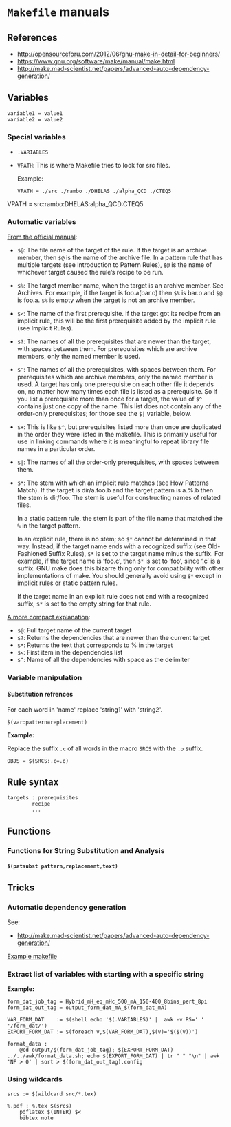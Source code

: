 # `Makefile` manuals

## References

- http://opensourceforu.com/2012/06/gnu-make-in-detail-for-beginners/
- https://www.gnu.org/software/make/manual/make.html
- http://make.mad-scientist.net/papers/advanced-auto-dependency-generation/

## Variables

~~~~
variable1 = value1
variable2 = value2
~~~~

### Special variables

- `.VARIABLES`

- `VPATH`:
    This is where Makefile tries to look for src files.
    
    Example:
    ~~~~
    VPATH = ./src ./rambo ./DHELAS ./alpha_QCD ./CTEQ5
    ~~~~

VPATH = src:rambo:DHELAS:alpha_QCD:CTEQ5



### Automatic variables

[From the official manual][autovar1]:

- `$@`:
    The file name of the target of the rule. If the target is an archive member, then
    `$@` is the name of the archive file. In a pattern rule that has multiple targets (see
    Introduction to Pattern Rules), `$@` is the name of whichever target caused the rule’s
    recipe to be run.

- `$%`:
    The target member name, when the target is an archive member. See Archives. For
    example, if the target is foo.a(bar.o) then `$%` is bar.o and `$@` is foo.a. `$%` is empty
    when the target is not an archive member.

- `$<`:
    The name of the first prerequisite. If the target got its recipe from an implicit
    rule, this will be the first prerequisite added by the implicit rule (see Implicit Rules).

- `$?`:
    The names of all the prerequisites that are newer than the target, with spaces
    between them. For prerequisites which are archive members, only the named member is used.

- `$^`:
    The names of all the prerequisites, with spaces between them. For prerequisites
    which are archive members, only the named member is used. A target has only
    one prerequisite on each other file it depends on, no matter how many times each file is
    listed as a prerequisite. So if you list a prerequisite more than once for a target, the
    value of `$^` contains just one copy of the name. This list does not contain any of the
    order-only prerequisites; for those see the `$|` variable, below.

- `$+`:
    This is like `$^`, but prerequisites listed more than once are duplicated in the
    order they were listed in the makefile. This is primarily useful for use in linking
    commands where it is meaningful to repeat library file names in a particular order.

- `$|`:
    The names of all the order-only prerequisites, with spaces between them.

- `$*`:
    The stem with which an implicit rule matches (see How Patterns Match). If the
    target is dir/a.foo.b and the target pattern is a.%.b then the stem is dir/foo. The stem
    is useful for constructing names of related files.

    In a static pattern rule, the stem is part of the file name that matched the `%` in the target pattern.
    
    In an explicit rule, there is no stem; so `$*` cannot be determined in that way.
    Instead, if the target name ends with a recognized suffix (see Old-Fashioned Suffix
    Rules), `$*` is set to the target name minus the suffix. For example, if the target name
    is ‘foo.c’, then `$*` is set to ‘foo’, since ‘.c’ is a suffix. GNU make does this bizarre
    thing only for compatibility with other implementations of make. You should generally
    avoid using `$*` except in implicit rules or static pattern rules.
    
    If the target name in an explicit rule does not end with a recognized suffix, `$*` is set to the empty string for that rule. 


[A more compact explanation][autovar2]:

- `$@`: Full target name of the current target
- `$?`: Returns the dependencies that are newer than the current target
- `$*`: Returns the text that corresponds to % in the target
- `$<`: First item in the dependencies list
- `$^`: Name of all the dependencies with space as the delimiter


### Variable manipulation

#### Substitution refrences

For each word in 'name' replace 'string1' with 'string2'.

~~~~
$(var:pattern=replacement)
~~~~

**Example:**

Replace the suffix `.c` of all words in the macro `SRCS` with the `.o` suffix.

~~~~
OBJS = $(SRCS:.c=.o)
~~~~

## Rule syntax

~~~
targets : prerequisites
        recipe
        ...
~~~

## Functions

### Functions for String Substitution and Analysis

#### `$(patsubst pattern,replacement,text)`


## Tricks


### Automatic dependency generation

See:
- http://make.mad-scientist.net/papers/advanced-auto-dependency-generation/

[Example makefile](./examples/auto_dependency_gen.make)


### Extract list of variables with starting with a specific string

**Example:**

~~~~
form_dat_job_tag = Hybrid_mH_eq_mHc_500_mA_150-400_8bins_pert_8pi
form_dat_out_tag = output_form_dat_mA_$(form_dat_mA)

VAR_FORM_DAT    := $(shell echo '$(.VARIABLES)' |  awk -v RS=' ' '/form_dat/')
EXPORT_FORM_DAT := $(foreach v,$(VAR_FORM_DAT),$(v)='$($(v))')

format_data : 
	@cd output/$(form_dat_job_tag); $(EXPORT_FORM_DAT) ../../awk/format_data.sh; echo $(EXPORT_FORM_DAT) | tr " " "\n" | awk 'NF > 0' | sort > $(form_dat_out_tag).config
~~~~


### Using wildcards

~~~~
srcs := $(wildcard src/*.tex)

%.pdf : %.tex $(srcs)
	pdflatex $(INTER) $<
	bibtex note
~~~~


[autovar1]: https://www.gnu.org/software/make/manual/html_node/Automatic-Variables.html 
[autovar2]: http://opensourceforu.com/2012/06/gnu-make-in-detail-for-beginners/
